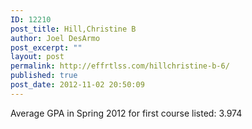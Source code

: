 ```yaml
---
ID: 12210
post_title: Hill,Christine B
author: Joel DesArmo
post_excerpt: ""
layout: post
permalink: http://effrtlss.com/hillchristine-b-6/
published: true
post_date: 2012-11-02 20:50:09
---
```

<p>Average GPA in Spring 2012 for first course listed: 3.974</p>